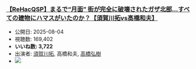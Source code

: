 ### [【ReHacQSP】まるで“月面” 街が完全に破壊されたガザ北部...すべての建物にハマスがいたのか？【須賀川拓vs高橋和夫】](https://www.youtube.com/watch?v=m4DOst3C5EQ)
-   公開日: 2025-08-04
-   視聴数: 169,402
-   **いいね数: 3,722**
-   出演者: [須賀川拓](/rehacq_fan/people/須賀川拓 "wikilink"), 高橋和夫, [高橋弘樹](/rehacq_fan/people/高橋弘樹 "wikilink")
- [![](https://img.youtube.com/vi/m4DOst3C5EQ/hqdefault.jpg)](https://www.youtube.com/watch?v=m4DOst3C5EQ)
